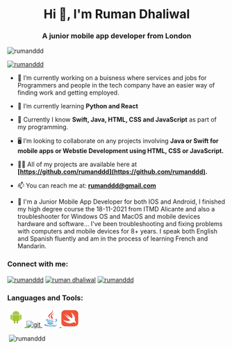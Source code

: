 <h1 align="center">Hi 👋, I'm Ruman Dhaliwal</h1>
<h3 align="center">A junior mobile app developer from London</h3>

<p align="left"> <img src="https://komarev.com/ghpvc/?username=rumanddd&label=Profile%20views&color=0e75b6&style=flat" alt="rumanddd" /> </p>

<p align="left"> <a href="https://twitter.com/rumanddd" target=_blank><img src="https://img.shields.io/twitter/follow/rumanddd?logo=twitter&style=for-the-badge" alt="rumanddd" /></a> </p>

- 🔭 I’m currently working on a buisness where services and jobs for Programmers and people in the tech company have an easier way of finding work and getting employed.

- 🌱 I’m currently learning **Python and React**

- 📖 Currently I know **Swift, Java, HTML, CSS and JavaScript** as part of my programming.

- 🖥️ I’m looking to collaborate on any projects involving **Java or Swift for mobile apps or Webstie Development using HTML, CSS or JavaScript.**

- 👨‍💻 All of my projects are available here at **[https://github.com/rumanddd](https://github.com/rumanddd).**

- 📫 You can reach me at: **rumanddd@gmail.com**

- 📄 I'm a Junior Mobile App Developer for both IOS and Android, I finished my high degree course the 18-11-2021 from ITMD Alicante and also a troubleshooter for Windows OS and MacOS and mobile devices hardware and software... I've been troubleshooting and fixing problems with computers and mobile devices for 8+ years. I speak both English and Spanish fluently and am in the process of learning French and Mandarin.

<h3 align="left">Connect with me:</h3>
<p align="left">
<a href="https://twitter.com/rumanddd" target="blank"><img align="center" src="https://raw.githubusercontent.com/rahuldkjain/github-profile-readme-generator/master/src/images/icons/Social/twitter.svg" alt="rumanddd" height="30" width="40" /></a>
<a href="https://www.linkedin.com/in/rumanddd/" target="blank"><img align="center" src="https://raw.githubusercontent.com/rahuldkjain/github-profile-readme-generator/master/src/images/icons/Social/linked-in-alt.svg" alt="ruman dhaliwal" height="30" width="40" /></a>
<a href="https://stackoverflow.com/users/12554999/rumanddd" target="blank"><img align="center" src="https://raw.githubusercontent.com/rahuldkjain/github-profile-readme-generator/master/src/images/icons/Social/stack-overflow.svg" alt="rumanddd" height="30" width="40" /></a>
</p>

<h3 align="left">Languages and Tools:</h3>
<p align="left"> <a href="https://developer.android.com" target="_blank" rel="noreferrer"> <img src="https://raw.githubusercontent.com/devicons/devicon/master/icons/android/android-original-wordmark.svg" alt="android" width="40" height="40"/> </a> <a href="https://git-scm.com/" target="_blank" rel="noreferrer"> <img src="https://www.vectorlogo.zone/logos/git-scm/git-scm-icon.svg" alt="git" width="40" height="40"/> </a> <a href="https://www.java.com" target="_blank" rel="noreferrer"> <img src="https://raw.githubusercontent.com/devicons/devicon/master/icons/java/java-original.svg" alt="java" width="40" height="40"/> </a> <a href="https://developer.apple.com/swift/" target="_blank" rel="noreferrer"> <img src="https://raw.githubusercontent.com/devicons/devicon/master/icons/swift/swift-original.svg" alt="swift" width="40" height="40"/> </a> </p>

<p>&nbsp;<img align="center" src="https://github-readme-stats.vercel.app/api?username=rumanddd&show_icons=true&theme=nightowl&locale=en" alt="rumanddd" /></p>
